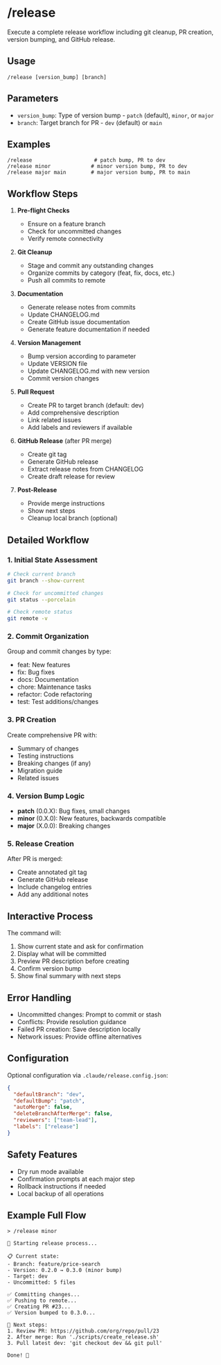 # /release

Execute a complete release workflow including git cleanup, PR creation, version bumping, and GitHub release.

## Usage
```
/release [version_bump] [branch]
```

## Parameters
- `version_bump`: Type of version bump - `patch` (default), `minor`, or `major`
- `branch`: Target branch for PR - `dev` (default) or `main`

## Examples
```
/release                    # patch bump, PR to dev
/release minor             # minor version bump, PR to dev
/release major main        # major version bump, PR to main
```

## Workflow Steps

1. **Pre-flight Checks**
   - Ensure on a feature branch
   - Check for uncommitted changes
   - Verify remote connectivity

2. **Git Cleanup**
   - Stage and commit any outstanding changes
   - Organize commits by category (feat, fix, docs, etc.)
   - Push all commits to remote

3. **Documentation**
   - Generate release notes from commits
   - Update CHANGELOG.md
   - Create GitHub issue documentation
   - Generate feature documentation if needed

4. **Version Management**
   - Bump version according to parameter
   - Update VERSION file
   - Update CHANGELOG.md with new version
   - Commit version changes

5. **Pull Request**
   - Create PR to target branch (default: dev)
   - Add comprehensive description
   - Link related issues
   - Add labels and reviewers if available

6. **GitHub Release** (after PR merge)
   - Create git tag
   - Generate GitHub release
   - Extract release notes from CHANGELOG
   - Create draft release for review

7. **Post-Release**
   - Provide merge instructions
   - Show next steps
   - Cleanup local branch (optional)

## Detailed Workflow

### 1. Initial State Assessment
```bash
# Check current branch
git branch --show-current

# Check for uncommitted changes
git status --porcelain

# Check remote status
git remote -v
```

### 2. Commit Organization
Group and commit changes by type:
- feat: New features
- fix: Bug fixes
- docs: Documentation
- chore: Maintenance tasks
- refactor: Code refactoring
- test: Test additions/changes

### 3. PR Creation
Create comprehensive PR with:
- Summary of changes
- Testing instructions
- Breaking changes (if any)
- Migration guide
- Related issues

### 4. Version Bump Logic
- **patch** (0.0.X): Bug fixes, small changes
- **minor** (0.X.0): New features, backwards compatible
- **major** (X.0.0): Breaking changes

### 5. Release Creation
After PR is merged:
- Create annotated git tag
- Generate GitHub release
- Include changelog entries
- Add any additional notes

## Interactive Process

The command will:
1. Show current state and ask for confirmation
2. Display what will be committed
3. Preview PR description before creating
4. Confirm version bump
5. Show final summary with next steps

## Error Handling

- Uncommitted changes: Prompt to commit or stash
- Conflicts: Provide resolution guidance
- Failed PR creation: Save description locally
- Network issues: Provide offline alternatives

## Configuration

Optional configuration via `.claude/release.config.json`:
```json
{
  "defaultBranch": "dev",
  "defaultBump": "patch",
  "autoMerge": false,
  "deleteBranchAfterMerge": false,
  "reviewers": ["team-lead"],
  "labels": ["release"]
}
```

## Safety Features

- Dry run mode available
- Confirmation prompts at each major step
- Rollback instructions if needed
- Local backup of all operations

## Example Full Flow

```
> /release minor

🚀 Starting release process...

📋 Current state:
- Branch: feature/price-search
- Version: 0.2.0 → 0.3.0 (minor bump)
- Target: dev
- Uncommitted: 5 files

✅ Committing changes...
✅ Pushing to remote...
✅ Creating PR #23...
✅ Version bumped to 0.3.0...

📝 Next steps:
1. Review PR: https://github.com/org/repo/pull/23
2. After merge: Run './scripts/create_release.sh'
3. Pull latest dev: 'git checkout dev && git pull'

Done! 🎉
```